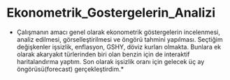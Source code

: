 # Ekonometrik_Gostergelerin_Analizi
* Çalışmanın amacı genel olarak ekonometrik göstergelerin incelenmesi, analiz edilmesi, görselleştirilmesi ve öngörü tahmini yapılması. Seçtiğim değişkenler işsizlik, enflasyon, GSHY, döviz kurları olmakta. Bunlara ek olarak akaryakıt türlerinden biri olan benzin için de interaktif haritalandırma yaptım. Son olarak işsizlik oranı için gelecek üç ay öngörüsü(forecast) gerçekleştirdim.* 





